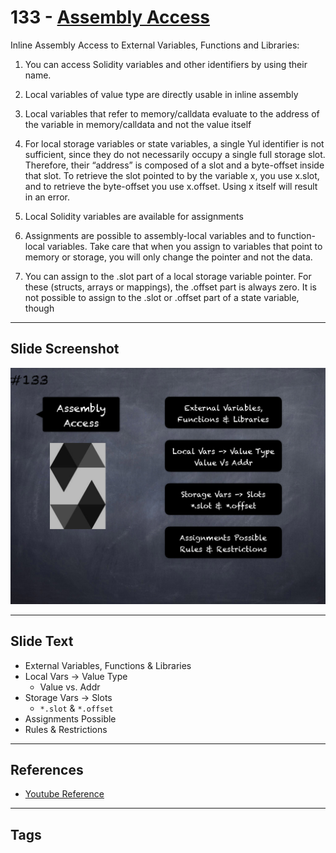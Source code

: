 # 133 - [Assembly Access](Assembly%20Access.md)
Inline Assembly Access to External Variables, Functions and Libraries: 

1. You can access Solidity variables and other identifiers by using their name.
    
2. Local variables of value type are directly usable in inline assembly
    
3. Local variables that refer to memory/calldata evaluate to the address of the variable in memory/calldata and not the value itself
    
4. For local storage variables or state variables, a single Yul identifier is not sufficient, since they do not necessarily occupy a single full storage slot. Therefore, their “address” is composed of a slot and a byte-offset inside that slot. To retrieve the slot pointed to by the variable x, you use x.slot, and to retrieve the byte-offset you use x.offset. Using x itself will result in an error.
    
5. Local Solidity variables are available for assignments
    
6. Assignments are possible to assembly-local variables and to function-local variables. Take care that when you assign to variables that point to memory or storage, you will only change the pointer and not the data.
    
7. You can assign to the .slot part of a local storage variable pointer. For these (structs, arrays or mappings), the .offset part is always zero. It is not possible to assign to the .slot or .offset part of a state variable, though

___
## Slide Screenshot
![133.png](../../images/solidity201/133.png)
___
## Slide Text
- External Variables, Functions & Libraries
- Local Vars -> Value Type
	- Value vs. Addr
- Storage Vars -> Slots
	- `*.slot` & `*.offset`
- Assignments Possible
- Rules & Restrictions
___
## References
- [Youtube Reference](https://youtu.be/TqMIbouwePE?t=1128)
___
## Tags